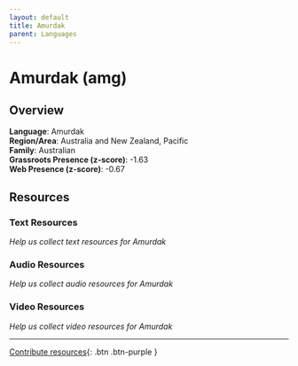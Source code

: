 ```yaml
---
layout: default
title: Amurdak
parent: Languages
---
```


# Amurdak (amg)

## Overview

**Language**: Amurdak  
**Region/Area**: Australia and New Zealand, Pacific  
**Family**: Australian  
**Grassroots Presence (z-score)**: -1.63  
**Web Presence (z-score)**: -0.67  

## Resources

### Text Resources
*Help us collect text resources for Amurdak*

### Audio Resources
*Help us collect audio resources for Amurdak*

### Video Resources
*Help us collect video resources for Amurdak*

---

[Contribute resources](https://forms.office.com/e/1SfLJx3u1r){: .btn .btn-purple }
